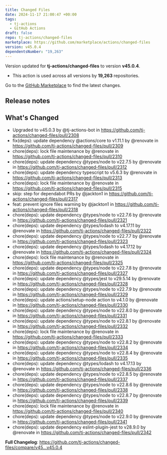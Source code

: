 ```yaml
---
title: Changed Files
date: 2024-11-17 21:00:47 +00:00
tags:
  - tj-actions
  - GitHub Actions
draft: false
repo: tj-actions/changed-files
marketplace: https://github.com/marketplace/actions/changed-files
version: v45.0.4
dependentsNumber: "19,263"
---
```



Version updated for **tj-actions/changed-files** to version **v45.0.4**.
- This action is used across all versions by **19,263** repositories.

Go to the [GitHub Marketplace](https://github.com/marketplace/actions/changed-files) to find the latest changes.

## Release notes

## What's Changed
* Upgraded to v45.0.3 by @tj-actions-bot in https://github.com/tj-actions/changed-files/pull/2308
* fix(deps): update dependency @actions/core to v1.11.1 by @renovate in https://github.com/tj-actions/changed-files/pull/2309
* chore(deps): lock file maintenance by @renovate in https://github.com/tj-actions/changed-files/pull/2310
* chore(deps): update dependency @types/node to v22.7.5 by @renovate in https://github.com/tj-actions/changed-files/pull/2312
* chore(deps): update dependency typescript to v5.6.3 by @renovate in https://github.com/tj-actions/changed-files/pull/2313
* chore(deps): lock file maintenance by @renovate in https://github.com/tj-actions/changed-files/pull/2315
* skip: step for dependabot PRs by @jackton1 in https://github.com/tj-actions/changed-files/pull/2317
* feat: prevent ignore files warning by @jackton1 in https://github.com/tj-actions/changed-files/pull/2318
* chore(deps): update dependency @types/node to v22.7.6 by @renovate in https://github.com/tj-actions/changed-files/pull/2321
* chore(deps): update dependency @types/lodash to v4.17.11 by @renovate in https://github.com/tj-actions/changed-files/pull/2322
* chore(deps): update dependency @types/node to v22.7.7 by @renovate in https://github.com/tj-actions/changed-files/pull/2323
* chore(deps): update dependency @types/lodash to v4.17.12 by @renovate in https://github.com/tj-actions/changed-files/pull/2324
* chore(deps): lock file maintenance by @renovate in https://github.com/tj-actions/changed-files/pull/2325
* chore(deps): update dependency @types/node to v22.7.8 by @renovate in https://github.com/tj-actions/changed-files/pull/2327
* chore(deps): update dependency @types/jest to v29.5.14 by @renovate in https://github.com/tj-actions/changed-files/pull/2328
* chore(deps): update dependency @types/node to v22.7.9 by @renovate in https://github.com/tj-actions/changed-files/pull/2329
* chore(deps): update actions/setup-node action to v4.1.0 by @renovate in https://github.com/tj-actions/changed-files/pull/2330
* chore(deps): update dependency @types/node to v22.8.0 by @renovate in https://github.com/tj-actions/changed-files/pull/2331
* chore(deps): update dependency @types/node to v22.8.1 by @renovate in https://github.com/tj-actions/changed-files/pull/2332
* chore(deps): lock file maintenance by @renovate in https://github.com/tj-actions/changed-files/pull/2333
* chore(deps): update dependency @types/node to v22.8.2 by @renovate in https://github.com/tj-actions/changed-files/pull/2334
* chore(deps): update dependency @types/node to v22.8.4 by @renovate in https://github.com/tj-actions/changed-files/pull/2335
* chore(deps): update dependency @types/lodash to v4.17.13 by @renovate in https://github.com/tj-actions/changed-files/pull/2336
* chore(deps): update dependency @types/node to v22.8.5 by @renovate in https://github.com/tj-actions/changed-files/pull/2337
* chore(deps): update dependency @types/node to v22.8.6 by @renovate in https://github.com/tj-actions/changed-files/pull/2338
* chore(deps): update dependency @types/node to v22.8.7 by @renovate in https://github.com/tj-actions/changed-files/pull/2339
* chore(deps): lock file maintenance by @renovate in https://github.com/tj-actions/changed-files/pull/2340
* chore(deps): update dependency @types/node to v22.9.0 by @renovate in https://github.com/tj-actions/changed-files/pull/2341
* chore(deps): update dependency eslint-plugin-jest to v28.9.0 by @renovate in https://github.com/tj-actions/changed-files/pull/2342


**Full Changelog**: https://github.com/tj-actions/changed-files/compare/v45...v45.0.4
